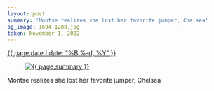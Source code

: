 ```yaml
---
layout: post
summary: 'Montse realizes she lost her favorite jumper, Chelsea'
og_image: 1694-1280.jpg
taken: November 1, 2022
---
```


<div class="post">
 <time>
  <a href="/1694">
   {{ page.date | date: "%B %-d, %Y" }}
  </a>
 </time>
 <a href="/1694">
  <figure data-taken="11/1/2022">
   <img alt="{{ page.summary }}" sizes="(min-width: 700px) 50vw, calc(100vw - 2rem)" src="{{ site.assets_url }}/1694-640.jpg" srcset="{{ site.assets_url }}/1694-320.jpg 320w, {{ site.assets_url }}/1694-640.jpg 640w, {{ site.assets_url }}/1694-960.jpg 960w, {{ site.assets_url }}/1694-1280.jpg 1280w"/>
  </figure>
 </a>
 <span>
  Montse realizes she lost her favorite jumper, Chelsea
 </span>
</div>
